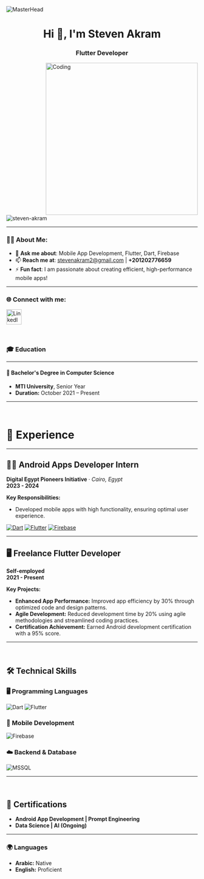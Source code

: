 ![MasterHead](https://i.redd.it/bpxxqqvps4h91.gif)
<h1 align="center">Hi 👋, I'm Steven Akram</h1>
<h3 align="center">Flutter Developer</h3>

<img align="right" alt="Coding" width="400" src="https://i.pinimg.com/originals/ee/ed/e2/eeede229147eb053fe863ef1cc7faf0b.gif" />

<p align="left"> 
  <img src="https://komarev.com/ghpvc/?username=steven-akram&label=Profile%20views&color=0e75b6&style=flat" alt="steven-akram" /> 
</p>

---

### 👨‍💻 About Me:
- 💬 **Ask me about**: Mobile App Development, Flutter, Dart, Firebase  
- 📫 **Reach me at**: [stevenakram2@gmail.com](mailto:stevenakram2@gmail.com) | **+201202776659**  
- ⚡ **Fun fact**: I am passionate about creating efficient, high-performance mobile apps!  

---

<h3 align="left">🌐 Connect with me:</h3>
<p align="left">
  <a href="https://linkedin.com/in/steven-akram" target="_blank">
    <img align="center" src="https://raw.githubusercontent.com/rahuldkjain/github-profile-readme-generator/master/src/images/icons/Social/linked-in-alt.svg" alt="LinkedIn - Steven Akram" height="40" width="40" />
  </a>
</p>

<br>

### 🎓 Education

---

#### 🏫 **Bachelor's Degree in Computer Science**

- **MTI University**, Senior Year
- **Duration:** October 2021 – Present

---

<br>

# 💼 Experience

---

## 🧑‍💻 Android Apps Developer Intern  
**Digital Egypt Pioneers Initiative** · *Cairo, Egypt*  
**2023 - 2024**  

**Key Responsibilities:**
- Developed mobile apps with high functionality, ensuring optimal user experience.

[![Dart](https://img.shields.io/badge/Dart-0175C2?style=for-the-badge&logo=dart&logoColor=white)](https://dart.dev) [![Flutter](https://img.shields.io/badge/Flutter-02569B?style=for-the-badge&logo=flutter&logoColor=white)](https://flutter.dev) [![Firebase](https://img.shields.io/badge/Firebase-FFCA28?style=for-the-badge&logo=firebase&logoColor=black)](https://firebase.google.com)

---

## 🖥️ Freelance Flutter Developer  
**Self-employed**  
**2021 - Present**  

**Key Projects:**
- **Enhanced App Performance:** Improved app efficiency by 30% through optimized code and design patterns.
- **Agile Development:** Reduced development time by 20% using agile methodologies and streamlined coding practices.
- **Certification Achievement:** Earned Android development certification with a 95% score.

---

<br>

## 🛠️ Technical Skills

### 🖥️ Programming Languages
![Dart](https://img.shields.io/badge/Dart-0175C2?style=flat&logo=dart&logoColor=white) ![Flutter](https://img.shields.io/badge/Flutter-02569B?style=flat&logo=flutter&logoColor=white)

### 📱 Mobile Development
![Firebase](https://img.shields.io/badge/Firebase-FFCA28?style=flat&logo=firebase&logoColor=black)

### ☁️ Backend & Database
![MSSQL](https://img.shields.io/badge/MSSQL-CC2927?style=flat&logo=microsoft-sql-server&logoColor=white)

---

<br>

## 🏅 Certifications

- **Android App Development | Prompt Engineering**  
- **Data Science | AI (Ongoing)**

---

### 🌍 Languages

- **Arabic:** Native  
- **English:** Proficient  
